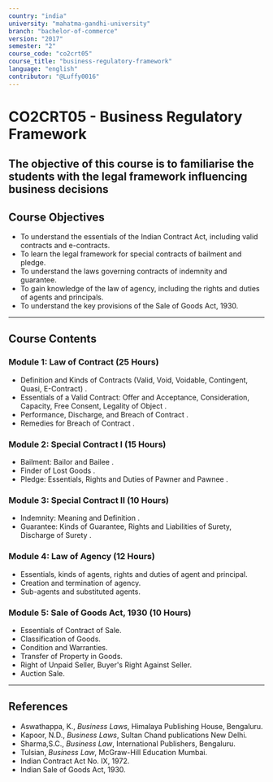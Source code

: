 ```yaml
---
country: "india"
university: "mahatma-gandhi-university"
branch: "bachelor-of-commerce"
version: "2017"
semester: "2"
course_code: "co2crt05"
course_title: "business-regulatory-framework"
language: "english"
contributor: "@Luffy0016"
---
```

# CO2CRT05 - Business Regulatory Framework

 The objective of this course is to familiarise the students with the legal framework influencing business decisions 
---
## Course Objectives

* To understand the essentials of the Indian Contract Act, including valid contracts and e-contracts.
* To learn the legal framework for special contracts of bailment and pledge.
* To understand the laws governing contracts of indemnity and guarantee.
* To gain knowledge of the law of agency, including the rights and duties of agents and principals.
* To understand the key provisions of the Sale of Goods Act, 1930.

---
## Course Contents
### Module 1: Law of Contract (25 Hours)
*  Definition and Kinds of Contracts (Valid, Void, Voidable, Contingent, Quasi, E-Contract) .
*  Essentials of a Valid Contract: Offer and Acceptance, Consideration, Capacity, Free Consent, Legality of Object .
*  Performance, Discharge, and Breach of Contract .
*  Remedies for Breach of Contract .

### Module 2: Special Contract I (15 Hours)
*  Bailment: Bailor and Bailee .
*  Finder of Lost Goods .
*  Pledge: Essentials, Rights and Duties of Pawner and Pawnee .

### Module 3: Special Contract II (10 Hours)
*  Indemnity: Meaning and Definition .
*  Guarantee: Kinds of Guarantee, Rights and Liabilities of Surety, Discharge of Surety .

### Module 4: Law of Agency (12 Hours)
* Essentials, kinds of agents, rights and duties of agent and principal.
* Creation and termination of agency.
* Sub-agents and substituted agents.

### Module 5: Sale of Goods Act, 1930 (10 Hours)
* Essentials of Contract of Sale.
* Classification of Goods.
* Condition and Warranties.
* Transfer of Property in Goods.
* Right of Unpaid Seller, Buyer's Right Against Seller.
* Auction Sale.

---
## References
* Aswathappa, K., *Business Laws*, Himalaya Publishing House, Bengaluru.
* Kapoor, N.D., *Business Laws*, Sultan Chand publications New Delhi.
* Sharma,S.C., *Business Law*, International Publishers, Bengaluru.
* Tulsian, *Business Law*, McGraw-Hill Education Mumbai.
* Indian Contract Act No. IX, 1972.
* Indian Sale of Goods Act, 1930.